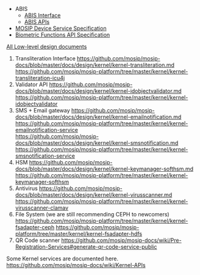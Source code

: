 * ABIS
    * [ABIS Interface](Automated-Biometric-Identification-System-(ABIS)-Interface)
    * [ABIS APIs](ABIS-APIs)
* [MOSIP Device Service Specification](MOSIP-Device-Service-Specification)
* [Biometric Functions API Specification](Biometric-Functions-API-Specification)

[All Low-level design documents](https://github.com/mosip/mosip-docs/tree/master/design)

1. Transliteration Interface
https://github.com/mosip/mosip-docs/blob/master/docs/design/kernel/kernel-transliteration.md 
https://github.com/mosip/mosip-platform/tree/master/kernel/kernel-transliteration-icu4j  
2. Validator API
https://github.com/mosip/mosip-docs/blob/master/docs/design/kernel/kernel-idobjectvalidator.md 
https://github.com/mosip/mosip-platform/tree/master/kernel/kernel-idobjectvalidator  
3. SMS + Email gateway
https://github.com/mosip/mosip-docs/blob/master/docs/design/kernel/kernel-emailnotification.md
https://github.com/mosip/mosip-platform/tree/master/kernel/kernel-emailnotification-service  
https://github.com/mosip/mosip-docs/blob/master/docs/design/kernel/kernel-smsnotification.md 
https://github.com/mosip/mosip-platform/tree/master/kernel/kernel-smsnotification-service  
4. HSM
https://github.com/mosip/mosip-docs/blob/master/docs/design/kernel/kernel-keymanager-softhsm.md
https://github.com/mosip/mosip-platform/tree/master/kernel/kernel-keymanager-softhsm 
5. Antivirus
https://github.com/mosip/mosip-docs/blob/master/docs/design/kernel/kernel-virusscanner.md 
https://github.com/mosip/mosip-platform/tree/master/kernel/kernel-virusscanner-clamav  
6. File System (we are still recommending CEPH to newcomers)
https://github.com/mosip/mosip-platform/tree/master/kernel/kernel-fsadapter-ceph
https://github.com/mosip/mosip-platform/tree/master/kernel/kernel-fsadapter-hdfs 
7. QR Code scanner
 https://github.com/mosip/mosip-docs/wiki/Pre-Registration-Services#generate-qr-code-service-public

Some Kernel services are documented here.
https://github.com/mosip/mosip-docs/wiki/Kernel-APIs

